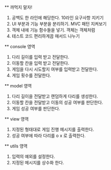 ** 까먹지 말자!

1. 공백도 한 라인에 해당한다. 10라인 요구사항 지키기
2. UI 부분과 기능 부분을 분리하기. MVC 패턴 지켜보기
3. 객체 내에 기능 함수들을 넣기. 객체는 객체처럼
4. 테스트 코드 편리하게끔 매서드 나누기


** console 영역
1. 다리 길이를 입력 받고 전달한다.
2. 이동할 칸을 입력 받고 전달한다.
3. 게임을 다시 시도할지 여부를 입력받고 전달한다.
4. 게임 횟수를 전달한다.

** model 영역
1. 다리 길이을 전달받고 랜덤하게 다리를 생성한다.
2. 이동할 칸을 전달받고 이동의 성공 여부를 판단한다.
3. 게임 성공 여부를 판단한다.

** view 영역
1. 지정된 형태대로 게임 진행 메시지를 출력한다.
2. 성공 여부에 따라 다리를 o x 로 출력한다.

** utils 영역
1. 입력의 예외를 설정한다.
2. 지정된 메시지를 상수화 한다.